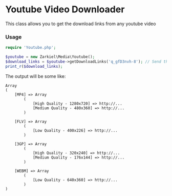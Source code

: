 Youtube Video Downloader
=========================

This class allows you to get the download links from any youtube video

### Usage ###

```php
require 'Youtube.php';

$youtube = new Zarkiel\Media\Youtube();
$download_links = $youtube->getDownloadLinks('q_gfD3nvh-8'); // Send the url id
print_r($download_links);
```

The output will be some like:

```plain
Array
(
    [MP4] => Array
        (
            [High Quality - 1280x720] => http://...
            [Medium Quality - 480x360] => http://...
        )

    [FLV] => Array
        (
            [Low Quality - 400x226] => http://...
        )

    [3GP] => Array
        (
            [High Quality - 320x240] => http://...
            [Medium Quality - 176x144] => http://...
        )

    [WEBM] => Array
        (
            [Low Quality - 640x360] => http://...
        )
)
```
